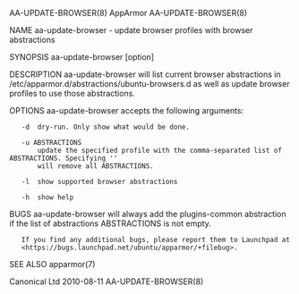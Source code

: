 AA-UPDATE-BROWSER(8)                           AppArmor                          AA-UPDATE-BROWSER(8)

NAME
       aa-update-browser - update browser profiles with browser abstractions

SYNOPSIS
       aa-update-browser [option] <profile>

DESCRIPTION
       aa-update-browser will list current browser abstractions in
       /etc/apparmor.d/abstractions/ubuntu-browsers.d as well as update browser profiles to use those
       abstractions.

OPTIONS
       aa-update-browser accepts the following arguments:

       -d  dry-run. Only show what would be done.

       -u ABSTRACTIONS
           update the specified profile with the comma-separated list of ABSTRACTIONS. Specifying ''
           will remove all ABSTRACTIONS.

       -l  show supported browser abstractions

       -h  show help

BUGS
       aa-update-browser will always add the plugins-common abstraction if the list of abstractions
       ABSTRACTIONS is not empty.

       If you find any additional bugs, please report them to Launchpad at
       <https://bugs.launchpad.net/ubuntu/apparmor/+filebug>.

SEE ALSO
       apparmor(7)

Canonical Ltd                                 2010-08-11                         AA-UPDATE-BROWSER(8)
